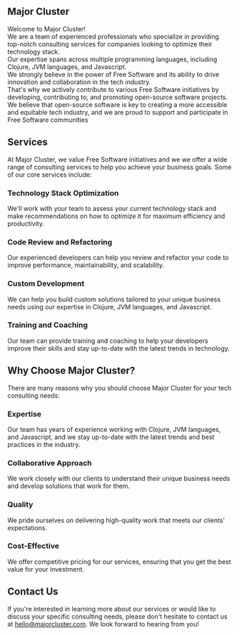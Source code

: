 ## Major Cluster

Welcome to Major Cluster!    
We are a team of experienced professionals who specialize in providing top-notch consulting services for companies looking to optimize their technology stack.   
Our expertise spans across multiple programming languages, including Clojure, JVM languages, and Javascript.   
We strongly believe in the power of Free Software and its ability to drive innovation and collaboration in the tech industry.   
That's why we actively contribute to various Free Software initiatives by developing, contributing to, and promoting open-source software projects.   
We believe that open-source software is key to creating a more accessible and equitable tech industry, and we are proud to support and participate in Free Software communities

## Services
At Major Cluster, we value Free Software initiatives and we we offer a wide range of consulting services to help you achieve your business goals. Some of our core services include:

### Technology Stack Optimization 
We'll work with your team to assess your current technology stack and make recommendations on how to optimize it for maximum efficiency and productivity.

### Code Review and Refactoring 
Our experienced developers can help you review and refactor your code to improve performance, maintainability, and scalability.

### Custom Development 
We can help you build custom solutions tailored to your unique business needs using our expertise in Clojure, JVM languages, and Javascript.

### Training and Coaching 
Our team can provide training and coaching to help your developers improve their skills and stay up-to-date with the latest trends in technology.

## Why Choose Major Cluster?
There are many reasons why you should choose Major Cluster for your tech consulting needs:

### Expertise 
Our team has years of experience working with Clojure, JVM languages, and Javascript, and we stay up-to-date with the latest trends and best practices in the industry.

### Collaborative Approach 
We work closely with our clients to understand their unique business needs and develop solutions that work for them.

### Quality 
We pride ourselves on delivering high-quality work that meets our clients' expectations.

### Cost-Effective 
We offer competitive pricing for our services, ensuring that you get the best value for your investment.

## Contact Us
If you're interested in learning more about our services or would like to discuss your specific consulting needs, please don't hesitate to contact us at hello@majorcluster.com. We look forward to hearing from you!

